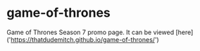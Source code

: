 # game-of-thrones
Game of Thrones Season 7 promo page. It can be viewed [here] ('https://thatdudemitch.github.io/game-of-thrones/')
